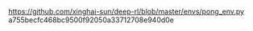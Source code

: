 <https://github.com/xinghai-sun/deep-rl/blob/master/envs/pong_env.py>
a755becfc468bc9500f92050a33712708e940d0e